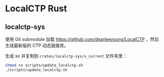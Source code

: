 # LocalCTP Rust

## localctp-sys

使用 Git submodule 加载 https://github.com/dearleeyoung/LocalCTP ，然后生成最新版的 CTP 动态链接库。

生成 so 并复制到 `crates/localctp-sys/v_current` 文件夹里：

```sh
chmod +x scripts/update_localctp.sh
./scripts/update_localctp.sh
```

